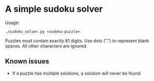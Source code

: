 # A simple sudoku solver

Usage:

```
./sudoku_solver.py <sudoku-puzzle>
```

Puzzles must contain exactly 81 digits. Use dots (".") to represent blank
spaces. All other characters are ignored.

## Known issues

* If a puzzle has multiple solutions, a solution will never be found.

